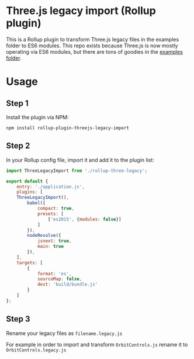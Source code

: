 # Three.js legacy import (Rollup plugin)

This is a Rollup plugin to transform Three.js legacy files in the examples folder to ES6 modules. This repo exists because Three.js is now mostly operating via ES6 modules, but there are tons of goodies in the [examples folder](https://github.com/mrdoob/three.js/tree/dev/examples/js). 

# Usage

## Step 1
Install the plugin via NPM:

`npm install rollup-plugin-threejs-legacy-import`

## Step 2
In your Rollup config file, import it and add it to the plugin list:

```javascript
import ThreeLegacyImport from './rollup-three-legacy';

export default {
    entry: './application.js',
    plugins: [
    ThreeLegacyImport(),
        babel({
            compact: true,
            presets: [
                ['es2015', {modules: false}]
            ]
        }),
        nodeResolve({
            jsnext: true,
            main: true
        }),
    ],
    targets: [
        {
            format: 'es',
            sourceMap: false,
            dest: 'build/bundle.js'
        }
    ]
};
```

## Step 3

Rename your legacy files as `filename.legacy.js`

For example in order to import and transform `OrbitControls.js` rename it to `OrbitControls.legacy.js`

